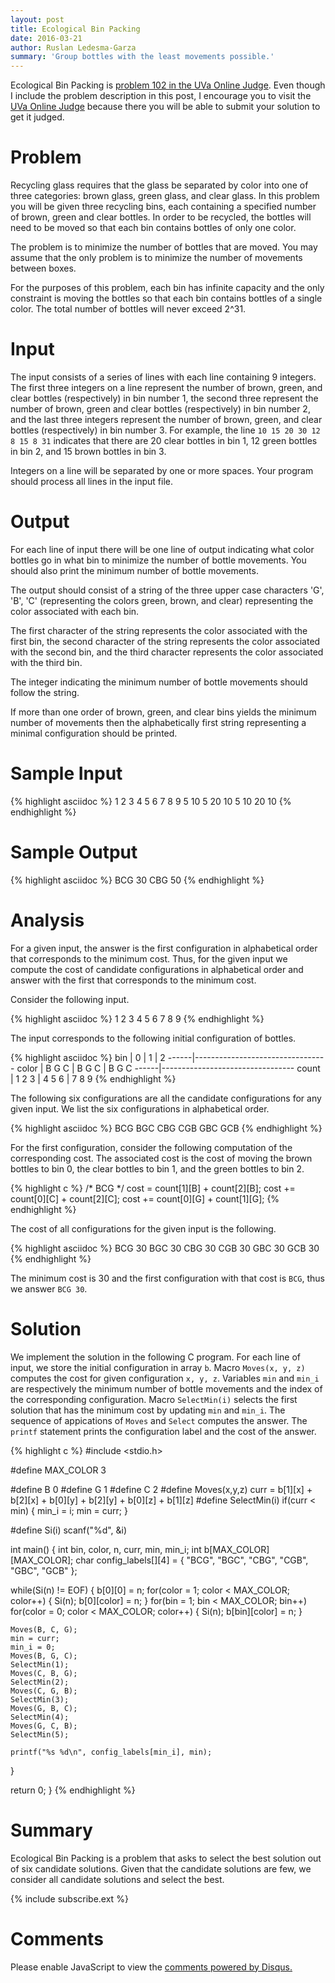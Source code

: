 ```yaml
---
layout: post
title: Ecological Bin Packing
date: 2016-03-21
author: Ruslan Ledesma-Garza
summary: 'Group bottles with the least movements possible.'
---
```


Ecological Bin Packing is [problem 102 in the UVa Online
Judge](https://uva.onlinejudge.org/index.php?option=com_onlinejudge&Itemid=8&category=3&page=show_problem&problem=38).
Even though I include the problem description in this post, I
encourage you to visit the [UVa Online
Judge](https://uva.onlinejudge.org/index.php) because there you will
be able to submit your solution to get it judged.

# Problem

Recycling glass requires that the glass be separated by color into one
of three categories: brown glass, green glass, and clear glass. In
this problem you will be given three recycling bins, each containing a
specified number of brown, green and clear bottles. In order to be
recycled, the bottles will need to be moved so that each bin contains
bottles of only one color.

The problem is to minimize the number of bottles that are moved. You
may assume that the only problem is to minimize the number of
movements between boxes.

For the purposes of this problem, each bin has infinite capacity and
the only constraint is moving the bottles so that each bin contains
bottles of a single color. The total number of bottles will never
exceed 2^31.

# Input

The input consists of a series of lines with each line containing 9
integers. The first three integers on a line represent the number of
brown, green, and clear bottles (respectively) in bin number 1, the
second three represent the number of brown, green and clear bottles
(respectively) in bin number 2, and the last three integers represent
the number of brown, green, and clear bottles (respectively) in bin
number 3. For example, the line `10 15 20 30 12 8 15 8 31`
indicates that there are 20 clear bottles in bin 1, 12 green bottles
in bin 2, and 15 brown bottles in bin 3.

Integers on a line will be separated by one or more spaces. Your
program should process all lines in the input file.

# Output

For each line of input there will be one line of output indicating
what color bottles go in what bin to minimize the number of bottle
movements. You should also print the minimum number of bottle
movements.

The output should consist of a string of the three upper case
characters 'G', 'B', 'C' (representing the colors green, brown, and
clear) representing the color associated with each bin.

The first character of the string represents the color associated with
the first bin, the second character of the string represents the color
associated with the second bin, and the third character represents the
color associated with the third bin.

The integer indicating the minimum number of bottle movements should
follow the string.

If more than one order of brown, green, and clear bins yields the
minimum number of movements then the alphabetically first string
representing a minimal configuration should be printed.

# Sample Input

{% highlight asciidoc %}
1 2 3 4 5 6 7 8 9
5 10 5 20 10 5 10 20 10
{% endhighlight %}

# Sample Output

{% highlight asciidoc %}
BCG 30
CBG 50
{% endhighlight %}

# Analysis

For a given input, the answer is the first configuration in
alphabetical order that corresponds to the minimum cost.
Thus, for the given input we compute the cost of candidate
configurations in alphabetical order and answer with the first that
corresponds to the minimum cost.

Consider the following input.

{% highlight asciidoc %}
1  2  3  4  5  6  7  8  9
{% endhighlight %}

The input corresponds to the following initial configuration of
bottles.

{% highlight asciidoc %}
bin   |    0     |     1     |     2
------|---------------------------------
color | B  G  C  |  B  G  C  |  B  G  C
------|---------------------------------
count | 1  2  3  |  4  5  6  |  7  8  9
{% endhighlight %}

The following six configurations are all the candidate configurations
for any given input.  We list the six configurations in alphabetical
order.

{% highlight asciidoc %}
BCG
BGC
CBG
CGB
GBC
GCB
{% endhighlight %}

For the first configuration, consider the following computation of the
corresponding cost.  The associated cost is the cost of moving the brown
bottles to bin 0, the clear bottles to bin 1, and the green bottles to
bin 2.

{% highlight c %}
/* BCG */
cost  = count[1][B] + count[2][B];
cost += count[0][C] + count[2][C];
cost += count[0][G] + count[1][G];
{% endhighlight %}

The cost of all configurations for the given input is the following.

{% highlight asciidoc %}
BCG 30
BGC 30
CBG 30
CGB 30
GBC 30
GCB 30
{% endhighlight %}

The minimum cost is 30 and the first configuration with
that cost is `BCG`, thus we answer `BCG 30`.

# Solution

We implement the solution in the following C program.
For each line of input, we store the initial configuration in array
`b`.  Macro `Moves(x, y, z)` computes the cost for given configuration `x,
y, z`.  Variables `min` and `min_i` are respectively the minimum number of bottle
movements and the index of the corresponding configuration.  Macro
`SelectMin(i)` selects the first solution that has the minimum cost by
updating `min` and `min_i`.  The sequence of appications
of `Moves` and `Select` computes the answer.  The `printf`
statement prints the configuration label and the cost of the answer.

{% highlight c %}
#include <stdio.h>

#define MAX_COLOR 3

#define B 0
#define G 1
#define C 2
#define Moves(x,y,z) curr = b[1][x] + b[2][x] + b[0][y] + b[2][y] + b[0][z] + b[1][z]
#define SelectMin(i) if(curr < min) { min_i = i; min = curr; }

#define Si(i) scanf("%d", &i)

int main() {
  int bin, color, n, curr, min, min_i;
  int b[MAX_COLOR][MAX_COLOR];
  char config_labels[][4] = {
    "BCG",
    "BGC",
    "CBG",
    "CGB",
    "GBC",
    "GCB"
  };

  while(Si(n) != EOF) {
    b[0][0] = n;
    for(color = 1; color < MAX_COLOR; color++) {
      Si(n);
      b[0][color] = n;
    }
    for(bin = 1; bin < MAX_COLOR; bin++)
      for(color = 0; color < MAX_COLOR; color++) {
	Si(n);
	b[bin][color] = n;
      }

    Moves(B, C, G);
    min = curr;
    min_i = 0;
    Moves(B, G, C);
    SelectMin(1);
    Moves(C, B, G);
    SelectMin(2);
    Moves(C, G, B);
    SelectMin(3);
    Moves(G, B, C);
    SelectMin(4);
    Moves(G, C, B);
    SelectMin(5);

    printf("%s %d\n", config_labels[min_i], min);
  }

  return 0;
}
{% endhighlight %}

# Summary

Ecological Bin Packing is a problem that asks to select the best
solution out of six candidate solutions.  Given that the candidate
solutions are few, we consider all candidate solutions and select the
best.


{% include subscribe.ext %}


# Comments

<div id="disqus_thread"></div>
<script>
    /**
     *  RECOMMENDED CONFIGURATION VARIABLES: EDIT AND UNCOMMENT THE SECTION BELOW TO INSERT DYNAMIC VALUES FROM YOUR PLATFORM OR CMS.
     *  LEARN WHY DEFINING THESE VARIABLES IS IMPORTANT: https://disqus.com/admin/universalcode/#configuration-variables
     */
    var disqus_config = function () {
        this.page.url = 'http://ruslanledesma.com/2016/03/21/ecological-bin-packing.html';  // Replace PAGE_URL with your page's canonical URL variable
        this.page.identifier = '2016-03-21-ecological-bin-packing'; // Replace PAGE_IDENTIFIER with your page's unique identifier variable
    };
    (function() {  // DON'T EDIT BELOW THIS LINE
        var d = document, s = d.createElement('script');

        s.src = '//definecode.disqus.com/embed.js';

        s.setAttribute('data-timestamp', +new Date());
        (d.head || d.body).appendChild(s);
    })();
</script>
<noscript>Please enable JavaScript to view the <a
        href="https://disqus.com/?ref_noscript"
        rel="nofollow">comments powered by Disqus.</a></noscript>
